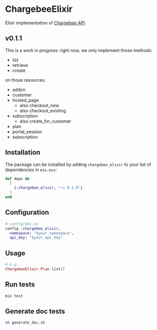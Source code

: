 # ChargebeeElixir


Elixir implementation of [Chargebee API](https://apidocs.chargebee.com/docs/api).

## v0.1.1
This is a work in progress: right now, we only implement those methods:
- list
- retrieve
- create

on those resources:
- addon
- customer
- hosted_page
  - also checkout_new
  - also checkout_existing
- subscription
  - also create_for_customer
- plan
- portal_session
- subscription

## Installation
The package can be installed by adding `chargebee_elixir` to your list of dependencies in `mix.exs`:

```elixir
def deps do
  [
    {:chargebee_elixir, "~> 0.1.0"}
  ]
end
```

## Configuration
```elixir
# config/dev.ex
config :chargebee_elixir,
  namespace: "$your_namespace",
  api_key: "$your_api_key"
```

## Usage
```elixir
# e.g.
ChargebeeElixir.Plan.list()
```

## Run tests
```sh
mix test
```

## Generate doc tests
```sh
sh generate_doc.sh
```
